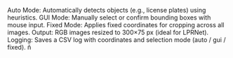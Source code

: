 Auto Mode: Automatically detects objects (e.g., license plates) using heuristics.
GUI Mode: Manually select or confirm bounding boxes with mouse input.
Fixed Mode: Applies fixed coordinates for cropping across all images.
Output: RGB images resized to 300×75 px (ideal for LPRNet).
Logging: Saves a CSV log with coordinates and selection mode (auto / gui / fixed).
ň
